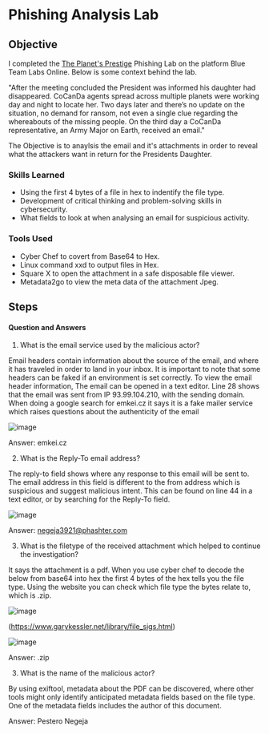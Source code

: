 # Phishing Analysis Lab

## Objective
I completed the [The Planet's Prestige](https://blueteamlabs.online/home/challenge/the-planets-prestige-e5beb8e545) Phishing Lab on the platform Blue Team Labs Online. Below is some context behind the lab.

"After the meeting concluded the President was informed his daughter had disappeared. CoCanDa agents spread across multiple planets were working day and night to locate her. Two days later and there’s no update on the situation, no demand for ransom, not even a single clue regarding the whereabouts of the missing people. On the third day a CoCanDa representative, an Army Major on Earth, received an email."

The Objective is to anaylsis the email and it's attachments in order to reveal what the attackers want in return for the Presidents Daughter. 

### Skills Learned

- Using the first 4 bytes of a file in hex to indentify the file type.
- Development of critical thinking and problem-solving skills in cybersecurity.
- What fields to look at when analysing an email for suspicious activity.

### Tools Used

- Cyber Chef to covert from Base64 to Hex.
- Linux command xxd to output files in Hex.
- Square X to open the attachment in a safe disposable file viewer.
- Metadata2go to view the meta data of the attachment Jpeg.

## Steps
#### Question and Answers
1) What is the email service used by the malicious actor?

 Email headers contain information about the source of the email, and where it has traveled in order to land in your inbox. It is important to note that some headers can be faked if an environment is set correctly. To view the email header information, The email can be opened in a text editor. Line 28 shows that the email was sent from IP 93.99.104.210, with the sending domain. When doing a google search for emkei.cz it says it is a fake mailer service which raises questions about the authenticity of the email

 ![image](https://github.com/oli-philbin/Phishing-Analysis/assets/150199616/1ce39e4a-0d9a-4b23-89e1-0279c73a7e63)

Answer: emkei.cz


2) What is the Reply-To email address?

The reply-to field shows where any response to this email will be sent to. The email address in this field is different to the from address which is suspicious and suggest malicious intent. This can be found on line 44 in a text editor, or by searching for the Reply-To field.

![image](https://github.com/oli-philbin/Phishing-Analysis/assets/150199616/525cfcd0-2570-4f07-95c7-199ec3288025)


Answer: negeja3921@phashter.com


3) What is the filetype of the received attachment which helped to continue the investigation?

It says the attachment is a pdf. When you use cyber chef to decode the below from base64 into hex the first 4 bytes of the hex tells you the file type. Using the website you can check which file type the bytes relate to, which is .zip.

![image](https://github.com/oli-philbin/Phishing-Analysis/assets/150199616/cd2421b5-72b8-4314-94ba-4856b2c64be8)


(https://www.garykessler.net/library/file_sigs.html)

![image](https://github.com/oli-philbin/Phishing-Analysis/assets/150199616/9c96ed25-519e-4bec-86e7-cef16ef52db8)


Answer: .zip


3) What is the name of the malicious actor?

By using exiftool, metadata about the PDF can be discovered, where other tools might only identify anticipated metadata fields based on the file type. One of the metadata fields includes the author of this document.

Answer: Pestero Negeja

